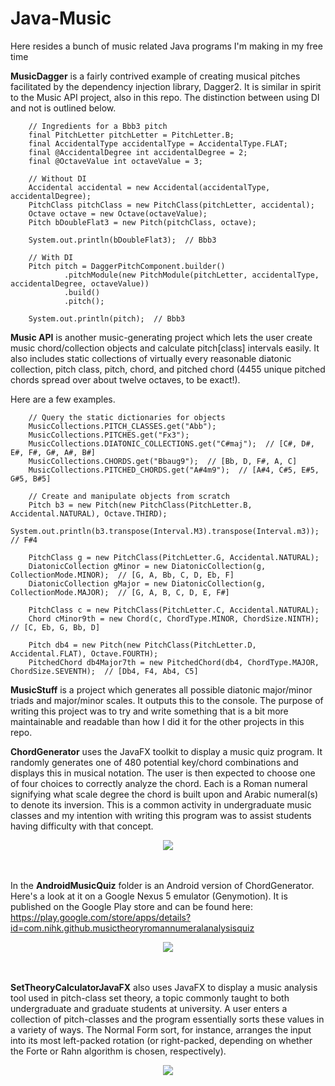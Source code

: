 # Java-Music
Here resides a bunch of music related Java programs I'm making in my free time

**MusicDagger** is a fairly contrived example of creating musical pitches facilitated by 
the dependency injection library, Dagger2. It is similar in spirit to the Music API project,
also in this repo. The distinction between using DI and not is outlined below.

        // Ingredients for a Bbb3 pitch
        final PitchLetter pitchLetter = PitchLetter.B;
        final AccidentalType accidentalType = AccidentalType.FLAT;
        final @AccidentalDegree int accidentalDegree = 2;
        final @OctaveValue int octaveValue = 3;

        // Without DI
        Accidental accidental = new Accidental(accidentalType, accidentalDegree);
        PitchClass pitchClass = new PitchClass(pitchLetter, accidental);
        Octave octave = new Octave(octaveValue);
        Pitch bDoubleFlat3 = new Pitch(pitchClass, octave);

        System.out.println(bDoubleFlat3);  // Bbb3

        // With DI
        Pitch pitch = DaggerPitchComponent.builder()
                .pitchModule(new PitchModule(pitchLetter, accidentalType, accidentalDegree, octaveValue))
                .build()
                .pitch();

        System.out.println(pitch);  // Bbb3

**Music API** is another music-generating project which lets the user create music chord/collection objects and calculate
pitch[class] intervals easily. It also includes static collections of virtually every reasonable diatonic collection, pitch class, pitch, chord, and pitched chord (4455 unique pitched chords spread over about twelve octaves, to be exact!).

Here are a few examples.

        // Query the static dictionaries for objects
        MusicCollections.PITCH_CLASSES.get("Abb");
        MusicCollections.PITCHES.get("Fx3");
        MusicCollections.DIATONIC_COLLECTIONS.get("C#maj");  // [C#, D#, E#, F#, G#, A#, B#]
        MusicCollections.CHORDS.get("Bbaug9");  // [Bb, D, F#, A, C]
        MusicCollections.PITCHED_CHORDS.get("A#4m9");  // [A#4, C#5, E#5, G#5, B#5]
        
        // Create and manipulate objects from scratch
        Pitch b3 = new Pitch(new PitchClass(PitchLetter.B, Accidental.NATURAL), Octave.THIRD);
        System.out.println(b3.transpose(Interval.M3).transpose(Interval.m3));  // F#4 
        
        PitchClass g = new PitchClass(PitchLetter.G, Accidental.NATURAL);
        DiatonicCollection gMinor = new DiatonicCollection(g, CollectionMode.MINOR);  // [G, A, Bb, C, D, Eb, F] 
        DiatonicCollection gMajor = new DiatonicCollection(g, CollectionMode.MAJOR);  // [G, A, B, C, D, E, F#] 
        
        PitchClass c = new PitchClass(PitchLetter.C, Accidental.NATURAL);
        Chord cMinor9th = new Chord(c, ChordType.MINOR, ChordSize.NINTH);  // [C, Eb, G, Bb, D] 
        
        Pitch db4 = new Pitch(new PitchClass(PitchLetter.D, Accidental.FLAT), Octave.FOURTH);
        PitchedChord db4Major7th = new PitchedChord(db4, ChordType.MAJOR, ChordSize.SEVENTH);  // [Db4, F4, Ab4, C5] 

**MusicStuff** is a project which generates all possible diatonic major/minor triads and major/minor scales. 
It outputs this to the console. The purpose of writing this project was to try and write something that is
a bit more maintainable and readable than how I did it for the other projects in this repo.


**ChordGenerator** uses the JavaFX toolkit to display a music quiz program. 
It randomly generates one of 480 potential key/chord combinations and displays this in musical
notation. The user is then expected to choose one of four choices to correctly analyze the
chord. Each is a Roman numeral signifying what scale degree the chord is built upon and 
Arabic numeral\(s\) to denote its inversion. This is a common activity in undergraduate music classes and my 
intention with writing this program was to assist students having difficulty with that concept.

<div align="center">
   <img src="https://github.com/nihk/Java-Music/blob/master/ChordGenerator/screenshot.png">
</div>
<br><br>

In the **AndroidMusicQuiz** folder is an Android version of ChordGenerator. Here's a look at it on a
Google Nexus 5 emulator (Genymotion). It is published on the Google Play store and can be found here:
https://play.google.com/store/apps/details?id=com.nihk.github.musictheoryromannumeralanalysisquiz

<div align="center">
   <img src="https://github.com/nihk/Java-Music/blob/master/AndroidMusicQuiz/screenshot.png">
</div>
<br><br>

**SetTheoryCalculatorJavaFX** also uses JavaFX to display a music analysis tool used in
pitch-class set theory, a topic commonly taught to both undergraduate and graduate students at university.
A user enters a collection of pitch-classes and the program essentially
sorts these values in a variety of ways. The Normal Form sort, for instance, arranges the 
input into its most left-packed rotation (or right-packed, depending
on whether the Forte or Rahn algorithm is chosen, respectively).

<div align="center">
   <img src="https://github.com/nihk/Java-Music/blob/master/SetTheoryCalculatorJavaFX/screenshot.png">
</div>
